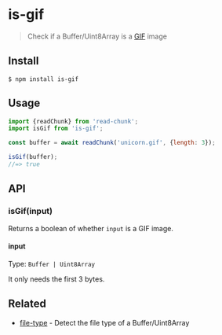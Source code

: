 # is-gif

> Check if a Buffer/Uint8Array is a [GIF](https://en.wikipedia.org/wiki/Graphics_Interchange_Format) image

## Install

```
$ npm install is-gif
```

## Usage

```js
import {readChunk} from 'read-chunk';
import isGif from 'is-gif';

const buffer = await readChunk('unicorn.gif', {length: 3});

isGif(buffer);
//=> true
```

## API

### isGif(input)

Returns a boolean of whether `input` is a GIF image.

#### input

Type: `Buffer | Uint8Array`

It only needs the first 3 bytes.

## Related

- [file-type](https://github.com/sindresorhus/file-type) - Detect the file type of a Buffer/Uint8Array

